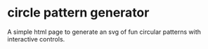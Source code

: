 # circle pattern generator

A simple html page to generate an svg of fun circular patterns with interactive controls.
